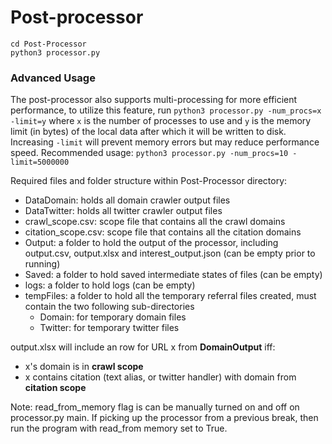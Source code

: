 # Post-processor
```
cd Post-Processor
python3 processor.py
```
### Advanced Usage
The post-processor also supports multi-processing for more efficient performance, to utilize this feature, run `python3 processor.py -num_procs=x -limit=y` where `x` is the number of processes to use and `y` is the memory limit (in bytes) of the local data after which it will be written to disk. Increasing `-limit` will prevent memory errors but may reduce performance speed. Recommended usage: `python3 processor.py -num_procs=10 -limit=5000000`

Required files and folder structure within Post-Processor directory:
- DataDomain: holds all domain crawler output files
- DataTwitter: holds all twitter crawler output files
- crawl_scope.csv: scope file that contains all the crawl domains
- citation_scope.csv: scope file that contains all the citation domains
- Output: a folder to hold the output of the processor, including output.csv, output.xlsx and interest_output.json (can be empty prior to running)
- Saved: a folder to hold saved intermediate states of files (can be empty)
- logs: a folder to hold logs (can be empty)
- tempFiles: a folder to hold all the temporary referral files created, must contain the two following sub-directories
    - Domain: for temporary domain files
    - Twitter: for temporary twitter files
    
output.xlsx will include an row for URL x from **DomainOutput** iff:
- x's domain is in **crawl scope** 
- x contains citation (text alias, or twitter handler) with domain from **citation scope**

Note: read_from_memory flag is can be manually turned on and off on processor.py main. If picking up the processor from a previous break, then run the program with read_from memory set to True.
